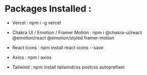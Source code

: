 # Packages Installed :

- Vercel : npm i -g vercel

- Chakra UI / Emotion / Framer Motion : npm i @chakra-ui/react @emotion/react @emotion/styled framer-motion

- React Icons : npm install react-icons --save

- Axios : npm i axios

- Tailwind : npm install tailwindcss postcss autoprefixer
